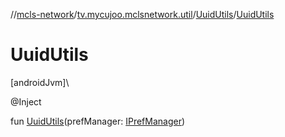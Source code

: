 //[mcls-network](../../../index.md)/[tv.mycujoo.mclsnetwork.util](../index.md)/[UuidUtils](index.md)/[UuidUtils](-uuid-utils.md)

# UuidUtils

[androidJvm]\

@Inject

fun [UuidUtils](-uuid-utils.md)(prefManager: [IPrefManager](../../tv.mycujoo.mclsnetwork.manager/-i-pref-manager/index.md))

